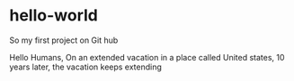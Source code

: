 # hello-world
So my first project on Git hub

Hello Humans,
On an extended vacation in a place called United states, 10 years later, the vacation keeps extending 
